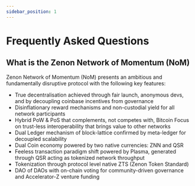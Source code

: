 ```yaml
---
sidebar_position: 1
---
```


# Frequently Asked Questions

## What is the Zenon Network of Momentum (NoM)

Zenon Network of Momentum (NoM) presents an ambitious and fundamentally disruptive protocol with the following key features:
- True decentralisation achieved through fair launch, anonymous devs, and by decoupling coinbase incentives from governance 
- Disinflationary reward mechanisms and non-custodial yield for all network participants
- Hybrid PoW & PoS that complements, not competes with, Bitcoin Focus on trust-less interoperability that brings value to other networks
- Dual Ledger mechanism of block-lattice confirmed by meta-ledger for decoupled scalability
- Dual Coin economy powered by two native currencies: ZNN and QSR
- Feeless transaction paradigm shift powered by Plasma, generated through QSR acting as tokenized network throughput
- Tokenization through protocol level native ZTS (Zenon Token Standard)
- DAO of DAOs with on-chain voting for community-driven governance and Accelerator-Z venture funding


